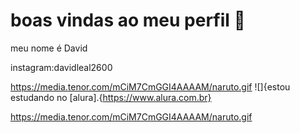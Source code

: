 # boas vindas ao meu perfil 🖤

meu nome é David

instagram:davidleal2600

https://media.tenor.com/mCiM7CmGGI4AAAAM/naruto.gif
![]{estou estudando no [alura].{https://www.alura.com.br}


https://media.tenor.com/mCiM7CmGGI4AAAAM/naruto.gif
